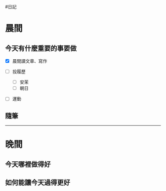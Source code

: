 #日記 
# 晨間

## 今天有什麼重要的事要做
- [x] 晨間讀文章、寫作
- [ ] 投履歷
	- [ ] 安茉
	- [ ] 朝日
- [ ] 運動


## 隨筆

---

# 晚間

## 今天哪裡做得好

## 如何能讓今天過得更好